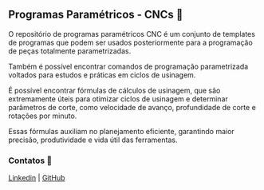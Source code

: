 ## Programas Paramétricos - CNCs 🤖

O repositório de programas paramétricos CNC é um conjunto de templates de programas que podem ser usados posteriormente para a programação de peças totalmente parametrizadas.

Também é possível encontrar comandos de programação parametrizada voltados para estudos e práticas em ciclos de usinagem.

É possível encontrar fórmulas de cálculos de usinagem, que são extremamente úteis para otimizar ciclos de usinagem e determinar parâmetros de corte, como velocidade de avanço, profundidade de corte e rotações por minuto.

Essas fórmulas auxiliam no planejamento eficiente, garantindo maior precisão, produtividade e vida útil das ferramentas.

### Contatos 📍

[Linkedin](https://www.linkedin.com/in/takauas/) | [GitHub](https://github.com/TakauanS)